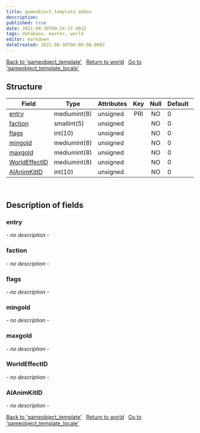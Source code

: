 ```yaml
---
title: gameobject_template_addon
description: 
published: true
date: 2021-08-30T09:24:17.491Z
tags: database, master, world
editor: markdown
dateCreated: 2021-08-30T06:00:00.000Z
---
```


<a href="https://dev.trinitycore.info/en/database/master/world/gameobject_template" class="mt-5 v-btn v-btn--depressed v-btn--flat v-btn--outlined theme--light v-size--default darkblue--text text--lighten-3"><span class="v-btn__content"><i aria-hidden="true" class="v-icon notranslate v-icon--left mdi mdi-arrow-left theme--light"></i><span>Back to 'gameobject_template'</span></span></a>&nbsp;&nbsp;&nbsp;<a href="https://dev.trinitycore.info/en/database/master/world/home" class="mt-5 v-btn v-btn--depressed v-btn--flat v-btn--outlined theme--light v-size--default darkblue--text text--lighten-3"><span class="v-btn__content"><i aria-hidden="true" class="v-icon notranslate v-icon--left mdi mdi-home-outline theme--light"></i><span>Return to world</span></span></a>&nbsp;&nbsp;&nbsp;<a href="https://dev.trinitycore.info/en/database/master/world/gameobject_template_locale" class="mt-5 v-btn v-btn--depressed v-btn--flat v-btn--outlined theme--light v-size--default darkblue--text text--lighten-3"><span class="v-btn__content"><span>Go to 'gameobject_template_locale'</span><i aria-hidden="true" class="v-icon notranslate v-icon--right mdi mdi-arrow-right theme--light"></i></span></a>

## Structure

| Field | Type | Attributes | Key | Null | Default | Extra | Comment |
| --- | --- | --- | :---: | :---: | --- | --- | --- |
| [entry](#entry) | mediumint(8) | unsigned | PRI | NO | 0 |  |  |
| [faction](#faction) | smallint(5) | unsigned |  | NO | 0 |  |  |
| [flags](#flags) | int(10) | unsigned |  | NO | 0 |  |  |
| [mingold](#mingold) | mediumint(8) | unsigned |  | NO | 0 |  |  |
| [maxgold](#maxgold) | mediumint(8) | unsigned |  | NO | 0 |  |  |
| [WorldEffectID](#WorldEffectID) | mediumint(8) | unsigned |  | NO | 0 |  |  |
| [AIAnimKitID](#AIAnimKitID) | int(10) | unsigned |  | NO | 0 |  |  |
&nbsp;
## Description of fields

### entry
*- no description -*
&nbsp;

### faction
*- no description -*
&nbsp;

### flags
*- no description -*
&nbsp;

### mingold
*- no description -*
&nbsp;

### maxgold
*- no description -*
&nbsp;

### WorldEffectID
*- no description -*
&nbsp;

### AIAnimKitID
*- no description -*
&nbsp;

<a href="https://dev.trinitycore.info/en/database/master/world/gameobject_template" class="mt-5 v-btn v-btn--depressed v-btn--flat v-btn--outlined theme--light v-size--default darkblue--text text--lighten-3"><span class="v-btn__content"><i aria-hidden="true" class="v-icon notranslate v-icon--left mdi mdi-arrow-left theme--light"></i><span>Back to 'gameobject_template'</span></span></a>&nbsp;&nbsp;&nbsp;<a href="https://dev.trinitycore.info/en/database/master/world/home" class="mt-5 v-btn v-btn--depressed v-btn--flat v-btn--outlined theme--light v-size--default darkblue--text text--lighten-3"><span class="v-btn__content"><i aria-hidden="true" class="v-icon notranslate v-icon--left mdi mdi-home-outline theme--light"></i><span>Return to world</span></span></a>&nbsp;&nbsp;&nbsp;<a href="https://dev.trinitycore.info/en/database/master/world/gameobject_template_locale" class="mt-5 v-btn v-btn--depressed v-btn--flat v-btn--outlined theme--light v-size--default darkblue--text text--lighten-3"><span class="v-btn__content"><span>Go to 'gameobject_template_locale'</span><i aria-hidden="true" class="v-icon notranslate v-icon--right mdi mdi-arrow-right theme--light"></i></span></a>

